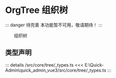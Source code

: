 # OrgTree 组织树  <Badge class="title-badge" type="danger" text="wait" />


::: danger 待完善
本功能暂不可用，敬请期待！
:::


&emsp;&emsp;组织树



## 类型声明
::: details
/src/core/tree/_types.ts
<<< E:\Quick-Admin\quick_admin_vue3/src/core/tree/_types.ts
:::  


